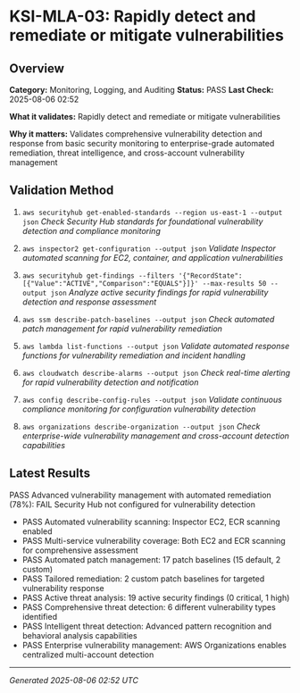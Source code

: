 # KSI-MLA-03: Rapidly detect and remediate or mitigate vulnerabilities

## Overview

**Category:** Monitoring, Logging, and Auditing
**Status:** PASS
**Last Check:** 2025-08-06 02:52

**What it validates:** Rapidly detect and remediate or mitigate vulnerabilities

**Why it matters:** Validates comprehensive vulnerability detection and response from basic security monitoring to enterprise-grade automated remediation, threat intelligence, and cross-account vulnerability management

## Validation Method

1. `aws securityhub get-enabled-standards --region us-east-1 --output json`
   *Check Security Hub standards for foundational vulnerability detection and compliance monitoring*

2. `aws inspector2 get-configuration --output json`
   *Validate Inspector automated scanning for EC2, container, and application vulnerabilities*

3. `aws securityhub get-findings --filters '{"RecordState":[{"Value":"ACTIVE","Comparison":"EQUALS"}]}' --max-results 50 --output json`
   *Analyze active security findings for rapid vulnerability detection and response assessment*

4. `aws ssm describe-patch-baselines --output json`
   *Check automated patch management for rapid vulnerability remediation*

5. `aws lambda list-functions --output json`
   *Validate automated response functions for vulnerability remediation and incident handling*

6. `aws cloudwatch describe-alarms --output json`
   *Check real-time alerting for rapid vulnerability detection and notification*

7. `aws config describe-config-rules --output json`
   *Validate continuous compliance monitoring for configuration vulnerability detection*

8. `aws organizations describe-organization --output json`
   *Check enterprise-wide vulnerability management and cross-account detection capabilities*

## Latest Results

PASS Advanced vulnerability management with automated remediation (78%): FAIL Security Hub not configured for vulnerability detection
- PASS Automated vulnerability scanning: Inspector EC2, ECR scanning enabled
- PASS Multi-service vulnerability coverage: Both EC2 and ECR scanning for comprehensive assessment
- PASS Automated patch management: 17 patch baselines (15 default, 2 custom)
- PASS Tailored remediation: 2 custom patch baselines for targeted vulnerability response
- PASS Active threat analysis: 19 active security findings (0 critical, 1 high)
- PASS Comprehensive threat detection: 6 different vulnerability types identified
- PASS Intelligent threat detection: Advanced pattern recognition and behavioral analysis capabilities
- PASS Enterprise vulnerability management: AWS Organizations enables centralized multi-account detection

---
*Generated 2025-08-06 02:52 UTC*